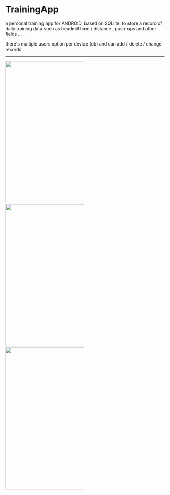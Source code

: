 # TrainingApp

a personal training app for ANDROID, based on SQLlite, 
to store a record of daily training data
such as treadmill time / distance , push-ups
and other fields ... 

there's multiple users option per device (db)
and can add / delete / change records


-------------------

<img src="https://user-images.githubusercontent.com/48130426/60389846-04738500-9ad2-11e9-9427-a51950f705b8.png" width=250 height=450/>&emsp;<img src="https://user-images.githubusercontent.com/48130426/60389847-04738500-9ad2-11e9-8dbf-28f269c597d7.png" width=250 height=450/>&emsp;<img src="https://user-images.githubusercontent.com/48130426/60389848-050c1b80-9ad2-11e9-93ec-ead468e12269.png" width=250 height=450/>&emsp;
